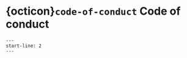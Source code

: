 # {octicon}`code-of-conduct` Code of conduct

```{include} ../.github/code-of-conduct.md
---
start-line: 2
---
```
